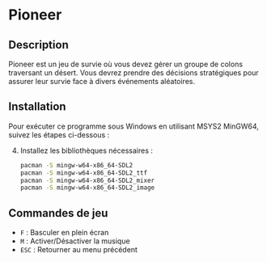 # Pioneer

## Description
Pioneer est un jeu de survie où vous devez gérer un groupe de colons traversant un désert. Vous devrez prendre des décisions stratégiques pour assurer leur survie face à divers événements aléatoires.

## Installation
Pour exécuter ce programme sous Windows en utilisant MSYS2 MinGW64, suivez les étapes ci-dessous :

4. Installez les bibliothèques nécessaires :
    ```sh
    pacman -S mingw-w64-x86_64-SDL2
    pacman -S mingw-w64-x86_64-SDL2_ttf
    pacman -S mingw-w64-x86_64-SDL2_mixer
    pacman -S mingw-w64-x86_64-SDL2_image

## Commandes de jeu
- `F` : Basculer en plein écran
- `M` : Activer/Désactiver la musique
- `ESC` : Retourner au menu précédent

